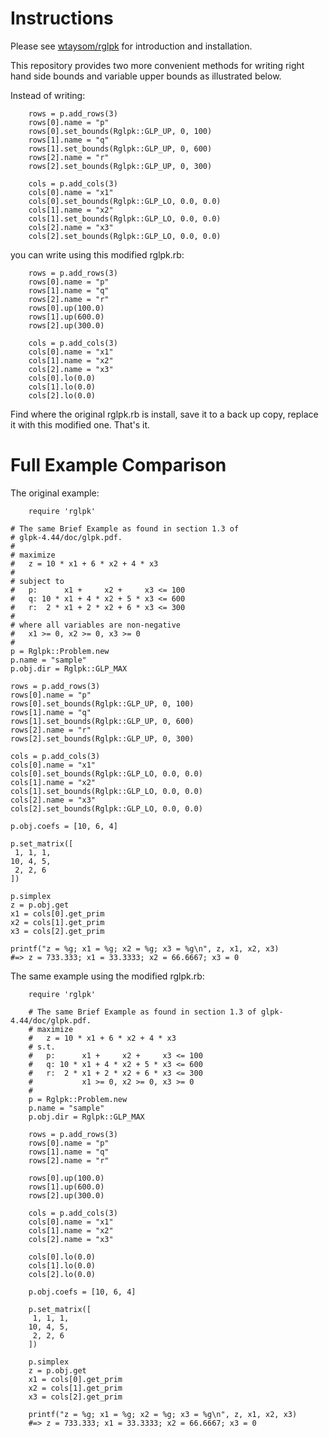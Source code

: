 # Instructions

Please see [wtaysom/rglpk](https://github.com/wtaysom/rglpk/blob/master/README.md) for introduction and installation.

This repository provides two more convenient methods for writing right hand side bounds and variable upper bounds as illustrated below.

Instead of writing:

        rows = p.add_rows(3)
        rows[0].name = "p"
        rows[0].set_bounds(Rglpk::GLP_UP, 0, 100)
        rows[1].name = "q"
        rows[1].set_bounds(Rglpk::GLP_UP, 0, 600)
        rows[2].name = "r"
        rows[2].set_bounds(Rglpk::GLP_UP, 0, 300)
        
        cols = p.add_cols(3)
        cols[0].name = "x1"
        cols[0].set_bounds(Rglpk::GLP_LO, 0.0, 0.0)
        cols[1].name = "x2"
        cols[1].set_bounds(Rglpk::GLP_LO, 0.0, 0.0)
        cols[2].name = "x3"
        cols[2].set_bounds(Rglpk::GLP_LO, 0.0, 0.0)

you can write using this modified rglpk.rb:

        rows = p.add_rows(3)
        rows[0].name = "p"
        rows[1].name = "q"
        rows[2].name = "r"
        rows[0].up(100.0)
        rows[1].up(600.0)
        rows[2].up(300.0)
        
        cols = p.add_cols(3)
        cols[0].name = "x1"
        cols[1].name = "x2"
        cols[2].name = "x3"
        cols[0].lo(0.0)
        cols[1].lo(0.0)
        cols[2].lo(0.0)

Find where the original rglpk.rb is install, save it to a back up copy, replace it with this modified one.  That's it.

# Full Example Comparison

The original example:

        require 'rglpk'
        
	# The same Brief Example as found in section 1.3 of 
	# glpk-4.44/doc/glpk.pdf.
	#
	# maximize
	#   z = 10 * x1 + 6 * x2 + 4 * x3
	#
	# subject to
	#   p:      x1 +     x2 +     x3 <= 100
	#   q: 10 * x1 + 4 * x2 + 5 * x3 <= 600
	#   r:  2 * x1 + 2 * x2 + 6 * x3 <= 300
	#
	# where all variables are non-negative
	#   x1 >= 0, x2 >= 0, x3 >= 0
	#    
	p = Rglpk::Problem.new
	p.name = "sample"
	p.obj.dir = Rglpk::GLP_MAX

	rows = p.add_rows(3)
	rows[0].name = "p"
	rows[0].set_bounds(Rglpk::GLP_UP, 0, 100)
	rows[1].name = "q"
	rows[1].set_bounds(Rglpk::GLP_UP, 0, 600)
	rows[2].name = "r"
	rows[2].set_bounds(Rglpk::GLP_UP, 0, 300)

	cols = p.add_cols(3)
	cols[0].name = "x1"
	cols[0].set_bounds(Rglpk::GLP_LO, 0.0, 0.0)
	cols[1].name = "x2"
	cols[1].set_bounds(Rglpk::GLP_LO, 0.0, 0.0)
	cols[2].name = "x3"
	cols[2].set_bounds(Rglpk::GLP_LO, 0.0, 0.0)

	p.obj.coefs = [10, 6, 4]

	p.set_matrix([
	 1, 1, 1,
	10, 4, 5,
	 2, 2, 6
	])

	p.simplex
	z = p.obj.get
	x1 = cols[0].get_prim
	x2 = cols[1].get_prim
	x3 = cols[2].get_prim

	printf("z = %g; x1 = %g; x2 = %g; x3 = %g\n", z, x1, x2, x3)
	#=> z = 733.333; x1 = 33.3333; x2 = 66.6667; x3 = 0

The same example using the modified rglpk.rb:

        require 'rglpk'
        
        # The same Brief Example as found in section 1.3 of glpk-4.44/doc/glpk.pdf.
        # maximize
        #   z = 10 * x1 + 6 * x2 + 4 * x3
        # s.t.
        #   p:      x1 +     x2 +     x3 <= 100
        #   q: 10 * x1 + 4 * x2 + 5 * x3 <= 600
        #   r:  2 * x1 + 2 * x2 + 6 * x3 <= 300
        #           x1 >= 0, x2 >= 0, x3 >= 0
        #    
        p = Rglpk::Problem.new
        p.name = "sample"
        p.obj.dir = Rglpk::GLP_MAX
        
        rows = p.add_rows(3)
        rows[0].name = "p"
        rows[1].name = "q"
        rows[2].name = "r"
        
        rows[0].up(100.0)
        rows[1].up(600.0)
        rows[2].up(300.0)
        
        cols = p.add_cols(3)
        cols[0].name = "x1"
        cols[1].name = "x2"
        cols[2].name = "x3"
        
        cols[0].lo(0.0)
        cols[1].lo(0.0)
        cols[2].lo(0.0)
        
        p.obj.coefs = [10, 6, 4]
        
        p.set_matrix([
         1, 1, 1,
        10, 4, 5,
         2, 2, 6
        ])
        
        p.simplex
        z = p.obj.get
        x1 = cols[0].get_prim
        x2 = cols[1].get_prim
        x3 = cols[2].get_prim
        
        printf("z = %g; x1 = %g; x2 = %g; x3 = %g\n", z, x1, x2, x3)
        #=> z = 733.333; x1 = 33.3333; x2 = 66.6667; x3 = 0
        
